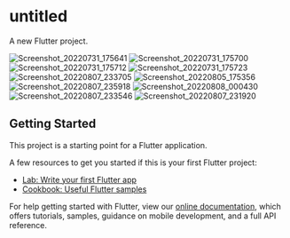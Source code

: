 # untitled

A new Flutter project.

![Screenshot_20220731_175641](https://user-images.githubusercontent.com/66803809/183311405-f1fcbbde-0f72-46f6-bb86-307d63a329f5.png)
![Screenshot_20220731_175700](https://user-images.githubusercontent.com/66803809/183311417-c020aa8e-c1e0-49b3-b2a5-253f31a21605.png)
![Screenshot_20220731_175712](https://user-images.githubusercontent.com/66803809/183311428-5d578578-8f57-4774-98ff-2a1fed29a11a.png)
![Screenshot_20220731_175723](https://user-images.githubusercontent.com/66803809/183311436-f0025435-d01a-4a0b-bab3-8c01d1c2f587.png)
![Screenshot_20220807_233705](https://user-images.githubusercontent.com/66803809/183311881-8b95e863-1331-440f-a444-eca50b72d26b.png)
![Screenshot_20220805_175356](https://user-images.githubusercontent.com/66803809/183311889-099f672a-ea33-443e-95d7-8db91919aa5a.png)
![Screenshot_20220807_235918](https://user-images.githubusercontent.com/66803809/183312747-faaf97b3-fbed-43e4-b27d-8c9b2c59f231.png)
![Screenshot_20220808_000430](https://user-images.githubusercontent.com/66803809/183312754-f92ad5bb-940c-4825-bab3-52cee441217b.png)
![Screenshot_20220807_233546](https://user-images.githubusercontent.com/66803809/183312765-e91bf90f-4b1f-4efa-878f-53a54903403b.png)
![Screenshot_20220807_231920](https://user-images.githubusercontent.com/66803809/183312775-d4675cb9-994b-44bb-8526-afabf2467246.png)







## Getting Started

This project is a starting point for a Flutter application.

A few resources to get you started if this is your first Flutter project:

- [Lab: Write your first Flutter app](https://flutter.dev/docs/get-started/codelab)
- [Cookbook: Useful Flutter samples](https://flutter.dev/docs/cookbook)

For help getting started with Flutter, view our
[online documentation](https://flutter.dev/docs), which offers tutorials,
samples, guidance on mobile development, and a full API reference.
